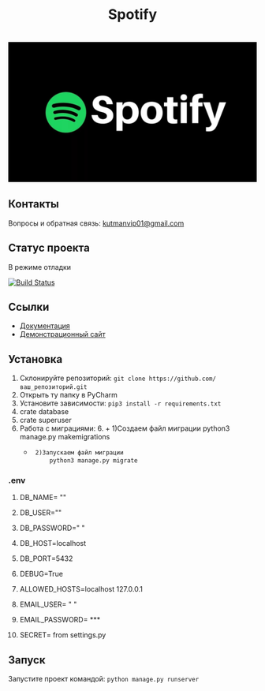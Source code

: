 # <p align="center"> Spotify </p>

#
![Example Image](x_images/spotify.png)


## Контакты

Вопросы и обратная связь: [kutmanvip01@gmail.com](mailto:ваш_email)


## Статус проекта
В режиме отладки 

[![Build Status](ссылка_на_бейдж)](ссылка_на_статус)


## Ссылки

- [Документация](ссылка_на_документацию)
- [Демонстрационный сайт](ссылка_на_сайт)


## Установка

1. Склонируйте репозиторий: `git clone https://github.com/ваш_репозиторий.git`
2. Открыть ту папку в PyCharm 
3. Установите зависимости: `pip3 install -r requirements.txt`
4. crate database 
5. crate superuser 
6. Работа с миграциями:
   6. +      1)Cоздаем файл миграции
                 python3 manage.py makemigrations
      +      2)Запускаем файл миграции
                 python3 manage.py migrate


### .env 
1. DB_NAME= ""
2. DB_USER=""
3. DB_PASSWORD=" "
4. DB_HOST=localhost
5. DB_PORT=5432
6. DEBUG=True
7. ALLOWED_HOSTS=localhost 127.0.0.1
8. EMAIL_USER= " "

9. EMAIL_PASSWORD= ***
10. SECRET= from settings.py


## Запуск

Запустите проект командой: `python manage.py runserver`